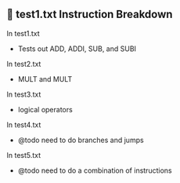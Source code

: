 ## 📄 test1.txt Instruction Breakdown
In test1.txt
- Tests out ADD, ADDI, SUB, and SUBI

In test2.txt
- MULT and MULT

In test3.txt
- logical operators

In test4.txt
- @todo need to do branches and jumps

In test5.txt
- @todo need to do a combination of instructions
